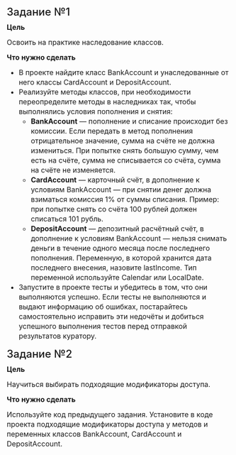 <h4 fr-original-style="" id="isPasted" style="font-size: 1.5rem; margin-top: 0px; margin-bottom: 0.5rem; color: inherit; line-height: 1.2; font-weight: 500; box-sizing: border-box;">Задание №1</h4>
<p fr-original-style="" style="margin-top: 0px; margin-bottom: 12px; color: var(--ui-sb-color-text-main); box-sizing: border-box; font-size: 16px; line-height: 22px;"><strong fr-original-style="" style="font-weight: 700; box-sizing: border-box;">Цель</strong></p>
<p fr-original-style="" style="margin-top: 0px; margin-bottom: 12px; color: var(--ui-sb-color-text-main); box-sizing: border-box; font-size: 16px; line-height: 22px;">Освоить на практике наследование классов.</p>
<p fr-original-style="" style="margin-top: 0px; margin-bottom: 12px; color: var(--ui-sb-color-text-main); box-sizing: border-box; font-size: 16px; line-height: 22px;"><strong fr-original-style="" style="font-weight: 700; box-sizing: border-box;">Что нужно сделать</strong></p>
<ul fr-original-style="" style="margin-top: 0px; margin-bottom: 1rem; box-sizing: border-box; font-size: 16px; line-height: 22px;"><li fr-original-style="" style="box-sizing: border-box;">В проекте найдите класс BankAccount и унаследованные от него классы CardAccount и DepositAccount.</li><li fr-original-style="" style="box-sizing: border-box;">Реализуйте методы классов, при необходимости переопределите методы в наследниках так, чтобы выполнялись условия пополнения и снятия:<ul fr-original-style="" style="margin-top: 0px; margin-bottom: 0px; box-sizing: border-box; font-size: 16px; line-height: 22px;"><li fr-original-style="" style="box-sizing: border-box;"><strong fr-original-style="" style="font-weight: 700; box-sizing: border-box;">BankAccount</strong> — пополнение и списание происходит без комиссии. Если передать в метод пополнения отрицательное значение, сумма на счёте не должна измениться. При попытке снять большую сумму, чем есть на счёте, сумма не списывается со счёта, сумма на счёте не изменяется.</li><li fr-original-style="" style="box-sizing: border-box;"><strong fr-original-style="" style="font-weight: 700; box-sizing: border-box;">CardAccount</strong> — карточный счёт, в дополнение к условиям BankAccount — при снятии денег должна взиматься комиссия 1% от суммы списания. Пример: при попытке снять со счёта 100 рублей должен списаться 101 рубль.</li><li fr-original-style="" style="box-sizing: border-box;"><strong fr-original-style="" style="font-weight: 700; box-sizing: border-box;">DepositAccount</strong> — депозитный расчётный счёт, в дополнение к условиям BankAccount — нельзя снимать деньги в течение одного месяца после последнего пополнения. Переменную, в которой хранится дата последнего внесения, назовите lastIncome. Тип переменной используйте Calendar или LocalDate.<br fr-original-style="" style="box-sizing: border-box;">
</li></ul></li><li fr-original-style="" style="box-sizing: border-box;">Запустите в проекте тесты и убедитесь в том, что они выполняются успешно. Если тесты не выполняются и выдают информацию об ошибках, постарайтесь самостоятельно исправить эти недочёты и добиться успешного выполнения тестов перед отправкой результатов куратору.</li></ul>

<h4 fr-original-style="" id="isPasted" style="font-size: 1.5rem; margin-top: 0px; margin-bottom: 0.5rem; color: inherit; line-height: 1.2; font-weight: 500; box-sizing: border-box;">Задание №2</h4>
<p fr-original-style="" style="margin-top: 0px; margin-bottom: 12px; color: var(--ui-sb-color-text-main); box-sizing: border-box; font-size: 16px; line-height: 22px;"><strong fr-original-style="" style="font-weight: 700; box-sizing: border-box;">Цель</strong></p>
<p fr-original-style="" style="margin-top: 0px; margin-bottom: 12px; color: var(--ui-sb-color-text-main); box-sizing: border-box; font-size: 16px; line-height: 22px;">Научиться выбирать подходящие модификаторы доступа.</p>
<p fr-original-style="" style="margin-top: 0px; margin-bottom: 12px; color: var(--ui-sb-color-text-main); box-sizing: border-box; font-size: 16px; line-height: 22px;"><strong fr-original-style="" style="font-weight: 700; box-sizing: border-box;">Что нужно сделать</strong></p>
<p fr-original-style="" style="margin-top: 0px; margin-bottom: 12px; color: var(--ui-sb-color-text-main); box-sizing: border-box; font-size: 16px; line-height: 22px;">Используйте код предыдущего задания. Установите в коде проекта подходящие модификаторы доступа у методов и переменных классов BankAccount, CardAccount и DepositAccount.</p>
